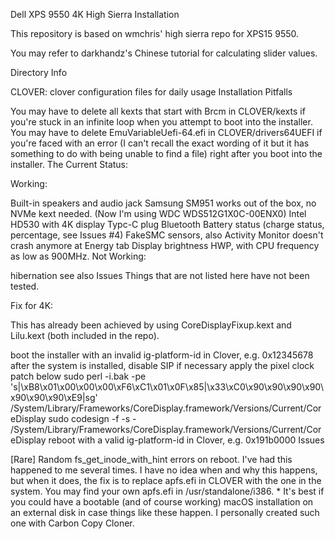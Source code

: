 Dell XPS 9550 4K High Sierra Installation

This repository is based on wmchris' high sierra repo for XPS15 9550.

You may refer to darkhandz's Chinese tutorial for calculating slider values.

Directory Info

CLOVER: clover configuration files for daily usage
Installation Pitfalls

You may have to delete all kexts that start with Brcm in CLOVER/kexts if you're stuck in an infinite loop when you attempt to boot into the installer.
You may have to delete EmuVariableUefi-64.efi in CLOVER/drivers64UEFI if you're faced with an error (I can't recall the exact wording of it but it has something to do with being unable to find a file) right after you boot into the installer.
The Current Status:

Working:

Built-in speakers and audio jack
Samsung SM951 works out of the box, no NVMe kext needed. (Now I'm using WDC WDS512G1X0C-00ENX0)
Intel HD530 with 4K display
Typc-C plug
Bluetooth
Battery status (charge status, percentage, see Issues #4)
FakeSMC sensors, also Activity Monitor doesn't crash anymore at Energy tab
Display brightness
HWP, with CPU frequency as low as 900MHz.
Not Working:

hibernation
see also Issues
Things that are not listed here have not been tested.

Fix for 4K:

This has already been achieved by using CoreDisplayFixup.kext and Lilu.kext (both included in the repo).

boot the installer with an invalid ig-platform-id in Clover, e.g. 0x12345678
after the system is installed, disable SIP if necessary
apply the pixel clock patch below
sudo perl -i.bak -pe 's|\xB8\x01\x00\x00\x00\xF6\xC1\x01\x0F\x85|\x33\xC0\x90\x90\x90\x90\x90\x90\x90\xE9|sg' /System/Library/Frameworks/CoreDisplay.framework/Versions/Current/CoreDisplay
sudo codesign -f -s - /System/Library/Frameworks/CoreDisplay.framework/Versions/Current/CoreDisplay
reboot with a valid ig-platform-id in Clover, e.g. 0x191b0000
Issues

[Rare] Random fs_get_inode_with_hint errors on reboot.
I've had this happened to me several times. I have no idea when and why this happens, but when it does, the fix is to replace apfs.efi in CLOVER with the one in the system. You may find your own apfs.efi in /usr/standalone/i386.    * It's best if you could have a bootable (and of course working) macOS installation on an external disk in case things like these happen. I personally created such one with Carbon Copy Cloner.
